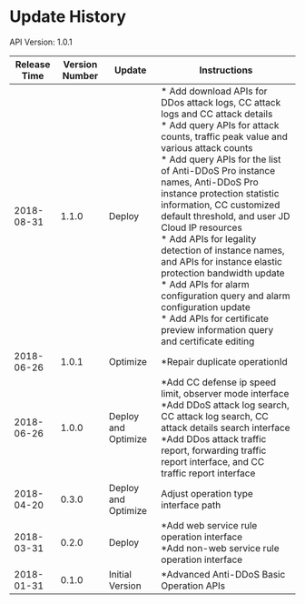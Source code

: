 # Update History #
API Version: 1.0.1

|Release Time|Version Number| Update |Instructions|
|---|---|---|---|
|2018-08-31|1.1.0|Deploy|* Add download APIs for DDos attack logs, CC attack logs and CC attack details<br>* Add query APIs for attack counts, traffic peak value and various attack counts<br>* Add query APIs for the list of Anti-DDoS Pro instance names, Anti-DDoS Pro instance protection statistic information, CC customized default threshold, and user JD Cloud IP resources<br>* Add APIs for legality detection of instance names, and APIs for instance elastic protection bandwidth update<br>* Add APIs for alarm configuration query and alarm configuration update<br>* Add APIs for certificate preview information query and certificate editing|
|2018-06-26|1.0.1|Optimize|*Repair duplicate operationId|
|2018-06-26|1.0.0|Deploy and Optimize|*Add CC defense ip speed limit, observer mode interface<br>*Add DDoS attack log search, CC attack log search, CC attack details search interface<br>*Add DDos attack traffic report, forwarding traffic report interface, and CC traffic report interface|
|2018-04-20| 0.3.0|Deploy and Optimize|Adjust operation type interface path|
|2018-03-31|0.2.0|Deploy|*Add web service rule operation interface<br>*Add non-web service rule operation interface|
|2018-01-31|0.1.0|Initial Version|*Advanced Anti-DDoS Basic Operation APIs|

